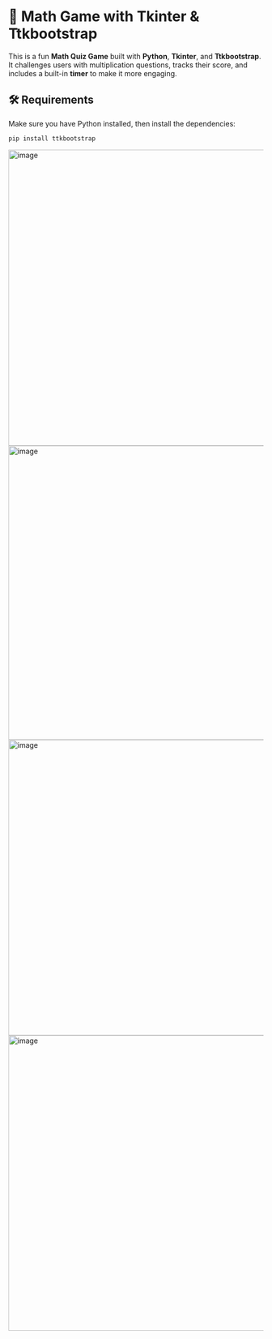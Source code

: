 # 🧮 Math Game with Tkinter & Ttkbootstrap  

This is a fun **Math Quiz Game** built with **Python**, **Tkinter**, and **Ttkbootstrap**.  
It challenges users with multiplication questions, tracks their score, and includes a built-in **timer** to make it more engaging.  

## 🛠️ Requirements  

Make sure you have Python installed, then install the dependencies:  

```bash
pip install ttkbootstrap
```
<img width="522" height="584" alt="image" src="https://github.com/user-attachments/assets/6d6f6837-5382-457b-9c35-e257a5c4de98" />
<img width="522" height="580" alt="image" src="https://github.com/user-attachments/assets/f8c1215f-0a14-4ace-81d6-5066a2d92944" />
<img width="522" height="583" alt="image" src="https://github.com/user-attachments/assets/22914153-21bd-47e4-809d-46907ece276c" />
<img width="520" height="583" alt="image" src="https://github.com/user-attachments/assets/3e4c784b-6d2a-4a25-8697-836dd2aa1797" />
